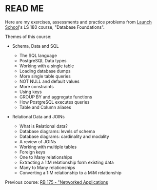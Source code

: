 # READ ME

Here are my exercises, assessments and practice problems from
[Launch School](https://launchschool.com)'s LS 180 course, 
"Database Foundations".

Themes of this course:
* Schema, Data and SQL
  * The SQL language
  * PostgreSQL Data types
  * Working with a single table
  * Loading database dumps
  * More single table queries
  * NOT NULL and default values
  * More constraints
  * Using keys
  * GROUP BY and aggregate functions
  * How PostgreSQL executes queries
  * Table and Column aliases

* Relational Data and JOINs
  * What is Relational data?
  * Database diagrams: levels of schema
  * Database diagrams: cardinality and modality
  * A review of JOINs
  * Working with multiple tables
  * Foreign keys
  * One to Many relationships
  * Extracting a 1:M relationship form existing data
  * Many to Many relationships
  * Converting a 1:M relationship to a M:M relationship

Previous course:
[RB 175 - "Networked Applications](https://github.com/jsiny/175_networked_applications)